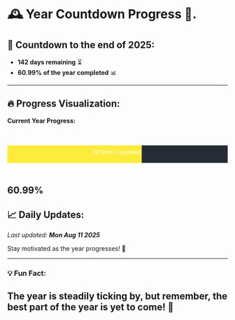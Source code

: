 
# &#x1F570; **Year Countdown Progress** &#x1F389;.

## &#x1F4C5; Countdown to the end of 2025:
- **142 days remaining** &#x23F3;
- **60.99% of the year completed** &#x1F4CA;

---

## &#x1F525; **Progress Visualization**:

**Current Year Progress:**

<br><br>
![Progress Bar](https://raw.githubusercontent.com/dayanidigv/year-countdown-progress/main/progress-bar.svg)
<br><br>

**60.99%**
---

## &#x1F4C8; **Daily Updates**:

_Last updated: **Mon Aug 11 2025**_

Stay motivated as the year progresses! &#x1F680;

--- 

### &#x1F4A1; **Fun Fact:**
The year is steadily ticking by, but remember, the best part of the year is yet to come! &#x1F31F;
---

